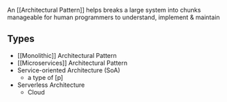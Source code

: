 An [[Architectural Pattern]] helps breaks a large system into chunks manageable for human programmers to understand, implement & maintain

## Types
- [[Monolithic]] Architectural Pattern
- [[Microservices]] Architectural Pattern
- Service-oriented Architecture (SoA)
	- a type of [p]
- Serverless Architecture
	- Cloud